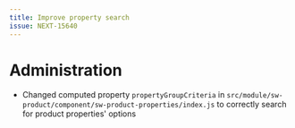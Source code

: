 ```yaml
---
title: Improve property search
issue: NEXT-15640
---
```

# Administration
* Changed computed property `propertyGroupCriteria` in `src/module/sw-product/component/sw-product-properties/index.js` to correctly search for product properties' options
